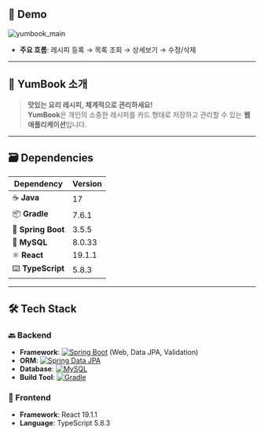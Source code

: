 ## 🎥 Demo
![yumbook_main](https://github.com/user-attachments/assets/c4066488-cd77-4bca-962b-e27140b4339a)

- **주요 흐름**: 레시피 등록 → 목록 조회 → 상세보기 → 수정/삭제


---


## 🍳 YumBook 소개
> **맛있는 요리 레시피, 체계적으로 관리하세요!**  
> **YumBook**은 개인의 소중한 레시피를 카드 형태로 저장하고 관리할 수 있는 **웹 애플리케이션**입니다.  


---


## 🗃️ Dependencies
| Dependency   | Version  |
|--------------|----------|
| ☕ **Java**  | 17       |
| 📦 **Gradle** | 7.6.1    |
| 🚀 **Spring Boot** | 3.5.5    |
| 🐬 **MySQL** | 8.0.33   |
| ⚛️ **React** | 19.1.1   |
| ⌨️ **TypeScript** | 5.8.3    |


---


## 🛠️ Tech Stack
### 🔙 Backend
- **Framework**: [![Spring Boot](https://img.shields.io/badge/Spring%20Boot-3.5.5-brightgreen.svg)](https://spring.io/projects/spring-boot) (Web, Data JPA, Validation)  
- **ORM**: [![Spring Data JPA](https://img.shields.io/badge/Spring%20Data%20JPA-3.5.5-blue.svg)](https://spring.io/projects/spring-data-jpa)  
- **Database**: [![MySQL](https://img.shields.io/badge/MySQL-8.0-orange.svg)](https://www.mysql.com/)  
- **Build Tool**: [![Gradle](https://img.shields.io/badge/Gradle-7.6.1-green.svg)](https://gradle.org/)

### 🎨 Frontend
- **Framework**: React 19.1.1  
- **Language**: TypeScript 5.8.3  
